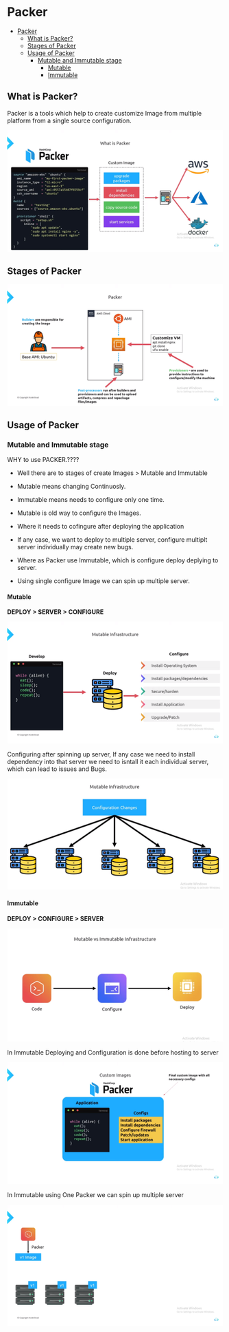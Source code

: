 # Packer

- [Packer](#packer)
  - [What is Packer?](#what-is-packer)
  - [Stages of Packer](#stages-of-packer)
  - [Usage of Packer](#usage-of-packer)
    - [Mutable and Immutable stage](#mutable-and-immutable-stage)
      - [Mutable](#mutable)
      - [Immutable](#immutable)


## What is Packer?

Packer is a tools which help to create customize Image from multiple platform from a single source configuration.

![PAcker](./png/packer.png)

## Stages of Packer

![PAcker](./png/stage-define.png)

## Usage of Packer

### Mutable and Immutable stage

WHY to use PACKER.????

- Well there are to stages of create Images > Mutable and Immutable

- Mutable means changing Continuosly.

- Immutable means needs to configure only one time.

- Mutable is old way to configure the Images.

- Where it needs to cofingure after deploying the application 

- If any case, we want to deploy to multiple server, configure multiplt server individually may create new bugs.

- Where as Packer use Immutable, which is configure deploy deplying to server.

- Using single configure Image we can spin up multiple server.

#### Mutable

**DEPLOY > SERVER > CONFIGURE**

![Mutable](./png/mutable1.png)

Configuring after spinning up server, If any case we need to install dependency into that server
we need to isntall it each individual server, which can lead to issues and Bugs.

![Mutable](./png/mutable2.png)

#### Immutable

**DEPLOY > CONFIGURE > SERVER**

![imMutable](./png/immutable1.png)

In Immutable Deploying and Configuration is done before hosting to server

![imMutable](./png/immutable2.png)

In Immutable using One Packer we can spin up multiple server

![imMutable](./png/immutable3.png)
